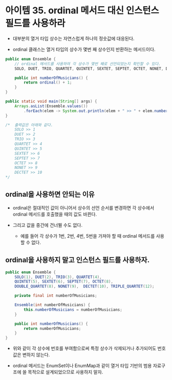 # 아이템 35. ordinal 메서드 대신 인스턴스 필드를 사용하라

- 대부분의 열거 타입 상수는 자연스럽게 하나의 정숫값에 대응된다.

- ordinal 클래스는 열거 타입의 상수가 몇번 째 상수인지 반환하는 메서드이다.

```java
public enum Ensemble {
    // ordinal 메서드를 사용하여 각 상수가 몇번 째로 선언되었는지 확인할 수 있다.
    SOLO, DUET, TRIO, QUARTET, QUINTET, SEXTET, SEPTET, OCTET, NONET, DECTET;

    public int numberOfMusicians() {
        return ordinal() + 1;
    }
}

public static void main(String[] args) {
    Arrays.asList(Ensemble.values())
        .forEach(elem -> System.out.println(elem + " >> " + elem.numberOfMusicians()));
}

/*  출력값은 아래와 같다.
    SOLO >> 1
    DUET >> 2
    TRIO >> 3
    QUARTET >> 4
    QUINTET >> 5
    SEXTET >> 6
    SEPTET >> 7
    OCTET >> 8
    NONET >> 9
    DECTET >> 10
*/
```

## ordinal을 사용하면 안되는 이유

- ordinal은 절대적인 값이 아니어서 상수의 선언 순서를 변경하면 각 상수에서 ordinal 메서드를 호출했을 때의 값도 바뀐다.

- 그리고 값을 중간에 건너뛸 수도 없다.

  - 예를 들어 각 상수가 1번, 2번, 4번, 5번을 가져야 할 때 ordinal 메서드를 사용할 수 없다.

## ordinal을 사용하지 말고 인스턴스 필드를 사용하자.

```java
public enum Ensemble {
    SOLO(1), DUET(2), TRIO(3), QUARTET(4),
    QUINTET(5), SEXTET(6), SEPTET(7), OCTET(8),
    DOUBLE_QUARTET(8), NONET(9),  DECTET(10), TRIPLE_QUARTET(12);

    private final int numberOfMusicians;

    Ensemble(int numberOfMusicians) {
        this.numberOfMusicians = numberOfMusicians;
    }

    public int numberOfMusicians() {
        return numberOfMusicians;
    }
}
```

- 위와 같이 각 상수에 번호를 부여함으로써 특정 상수가 삭제되거나 추가되어도 번호 값은 변하지 않는다.

- ordinal 메서드는 EnumSet이나 EnumMap과 같이 열거 타입 기반의 범용 자료구조에 쓸 목적으로 설계되었으므로 사용하지 말자.
